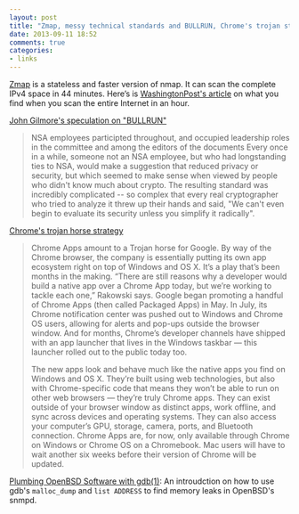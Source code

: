 ```yaml
---
layout: post
title: "Zmap, messy technical standards and BULLRUN, Chrome's trojan strategy and plumbing OpenBSD with gdb"
date: 2013-09-11 18:52
comments: true
categories: 
- links
---
```


[Zmap](http://zmap.io) is a stateless and faster version of nmap. It can scan the complete IPv4 space in 44 minutes. Here’s is [WashingtonPost's article](http://www.washingtonpost.com/blogs/the-switch/wp/2013/08/18/heres-what-you-find-when-you-scan-the-entire-internet-in-an-hour/) on what you find when you scan the entire Internet in an hour. 

[John Gilmore's speculation on "BULLRUN"](http://www.mail-archive.com/cryptography@metzdowd.com/msg12325.html)
> NSA employees participted throughout, and occupied leadership roles in the committee and among the editors of the documents
> Every once in a while, someone not an NSA employee, but who had longstanding ties to NSA, would make a suggestion that reduced privacy or security, but which seemed to make sense when viewed by people who didn't know much about crypto. 
> The resulting standard was incredibly complicated -- so complex that every real cryptographer who tried to analyze it threw up their hands and said, "We can't even begin to evaluate its security unless you simplify it radically". 

[Chrome's trojan horse strategy](http://www.theverge.com/2013/9/5/4696618/google-chrome-apps-chrome-os-windows-os-x-blink)
> Chrome Apps amount to a Trojan horse for Google. By way of the Chrome browser, the company is essentially putting its own app ecosystem right on top of Windows and OS X. It’s a play that’s been months in the making. “There are still reasons why a developer would build a native app over a Chrome App today, but we’re working to tackle each one,” Rakowski says. Google began promoting a handful of Chrome Apps (then called Packaged Apps) in May. In July, its Chrome notification center was pushed out to Windows and Chrome OS users, allowing for alerts and pop-ups outside the browser window. And for months, Chrome’s developer channels have shipped with an app launcher that lives in the Windows taskbar — this launcher rolled out to the public today too.
> 
> The new apps look and behave much like the native apps you find on Windows and OS X. They’re built using web technologies, but also with Chrome-specific code that means they won’t be able to run on other web browsers — they’re truly Chrome apps. They can exist outside of your browser window as distinct apps, work offline, and sync across devices and operating systems. They can also access your computer’s GPU, storage, camera, ports, and Bluetooth connection. Chrome Apps are, for now, only available through Chrome on Windows or Chrome OS on a Chromebook. Mac users will have to wait another six weeks before their version of Chrome will be updated.

[Plumbing OpenBSD Software with gdb(1)](http://www.packetmischief.ca/2013/09/09/plumbing-openbsd-software-with-gdb1/): An introudction on how to use gdb's `malloc_dump` and `list ADDRESS` to find memory leaks in OpenBSD's snmpd. 
